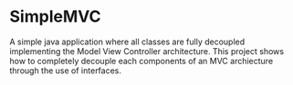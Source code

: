 # SimpleMVC
A simple java application where all classes are fully decoupled implementing the Model View Controller architecture.
This project shows how to completely decouple each components of an MVC archiecture through the use of interfaces.
